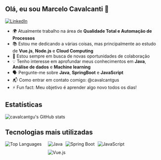 ## Olá, eu sou Marcelo Cavalcanti 👋
[![LinkedIn](https://img.shields.io/badge/LinkedIn-0077B5?style=for-the-badge&logo=linkedin&logoColor=white)](https://linkedin.com/in/marcelo-cavalcanti-174667288) 

- 🌍 Atualmente trabalho na área de **Qualidade Total e Automação de Processos**  
- 📚 Estou me dedicando a várias coisas, mas principalmente ao estudo de **Vue.js**, **Node.js** e **Cloud Computing**  
- 🤝 Estou sempre em busca de novas oportunidades de colaboração 
- 💡 Tenho interesse em aprofundar meus conhecimentos em **Java**, **Análise de dados** e **Machine learning** 
- 🗣️ Pergunte-me sobre **Java**, **SpringBoot** e **JavaScript** 
- 📬 Como entrar em contato comigo: @cavalcantgus
- ⚡ Fun fact: Meu objetivo é aprender algo novo todos os dias!

## Estatísticas
![cavalcantgu's GitHub stats](https://github-readme-stats.vercel.app/api?username=cavalcantgus&show_icons=true&theme=tokyonight)

## Tecnologias mais utilizadas
<div style="display: flex; align-items: flex-start;">
  <img src="https://github-readme-stats.vercel.app/api/top-langs/?username=cavalcantgus&theme=tokyonight&show_icons=true&hide_border=false&layout=compact" alt="Top Languages"/>
  <!-- Badges ao lado direito -->
  <div style="display: flex; flex-direction: column; justify-content: center; margin-left: 20px;">
    <div style="display: flex; gap: 10px;">
      <img src="https://img.shields.io/badge/Java-ED8B00?style=for-the-badge&logo=openjdk&logoColor=white" alt="Java"/>
      <img src="https://img.shields.io/badge/Spring%20Boot-%236DB33F?style=for-the-badge&logo=springboot&logoColor=white" alt="Spring Boot"/>
      <img src="https://img.shields.io/badge/JavaScript-F7DF1E?style=for-the-badge&logo=javascript&logoColor=black" alt="JavaScript"/>
    </div>
    <div style="display: flex; gap: 10px; margin-top: 10px;">
      <img src="https://img.shields.io/badge/Vue.js-%234FC08D?style=for-the-badge&logo=vue.js&logoColor=white" alt="Vue.js"/>
    </div>
  </div>
</div>




